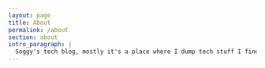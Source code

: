 ```yaml
---
layout: page
title: About
permalink: /about
section: about
intro_paragraph: |
  Soggy's tech blog, mostly it's a place where I dump tech stuff I find interesting or useful.
---
```


